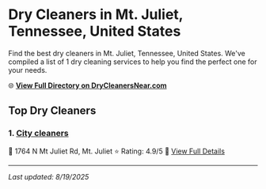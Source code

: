 # Dry Cleaners in Mt. Juliet, Tennessee, United States

Find the best dry cleaners in Mt. Juliet, Tennessee, United States. We've compiled a list of 1 dry cleaning services to help you find the perfect one for your needs.

🌐 **[View Full Directory on DryCleanersNear.com](https://drycleanersnear.com/city/US/Tennessee/Mt.%20Juliet)**

## Top Dry Cleaners

### 1. [City cleaners](https://drycleanersnear.com/dryCleaner/6861efad6d1fa2e11f513a2f/city-cleaners)
📍 1764 N Mt Juliet Rd, Mt. Juliet
⭐ Rating: 4.9/5
🔗 [View Full Details](https://drycleanersnear.com/dryCleaner/6861efad6d1fa2e11f513a2f/city-cleaners)


---

*Last updated: 8/19/2025*
